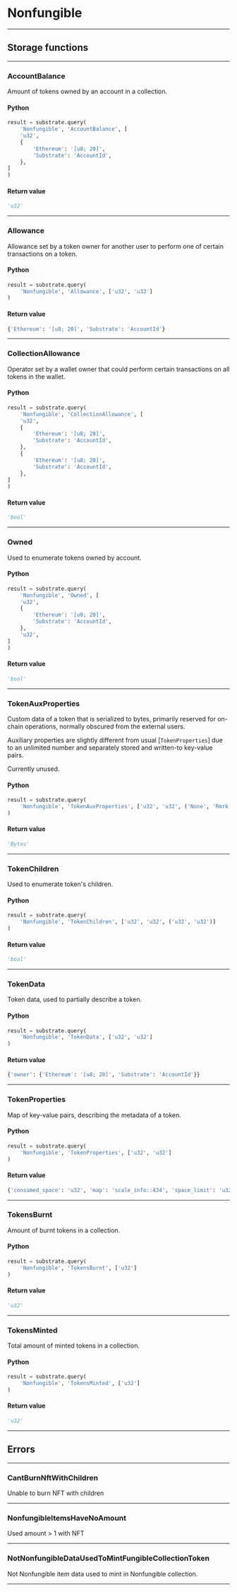 
# Nonfungible

---------
## Storage functions

---------
### AccountBalance
 Amount of tokens owned by an account in a collection.

#### Python
```python
result = substrate.query(
    'Nonfungible', 'AccountBalance', [
    'u32',
    {
        'Ethereum': '[u8; 20]',
        'Substrate': 'AccountId',
    },
]
)
```

#### Return value
```python
'u32'
```
---------
### Allowance
 Allowance set by a token owner for another user to perform one of certain transactions on a token.

#### Python
```python
result = substrate.query(
    'Nonfungible', 'Allowance', ['u32', 'u32']
)
```

#### Return value
```python
{'Ethereum': '[u8; 20]', 'Substrate': 'AccountId'}
```
---------
### CollectionAllowance
 Operator set by a wallet owner that could perform certain transactions on all tokens in the wallet.

#### Python
```python
result = substrate.query(
    'Nonfungible', 'CollectionAllowance', [
    'u32',
    {
        'Ethereum': '[u8; 20]',
        'Substrate': 'AccountId',
    },
    {
        'Ethereum': '[u8; 20]',
        'Substrate': 'AccountId',
    },
]
)
```

#### Return value
```python
'bool'
```
---------
### Owned
 Used to enumerate tokens owned by account.

#### Python
```python
result = substrate.query(
    'Nonfungible', 'Owned', [
    'u32',
    {
        'Ethereum': '[u8; 20]',
        'Substrate': 'AccountId',
    },
    'u32',
]
)
```

#### Return value
```python
'bool'
```
---------
### TokenAuxProperties
 Custom data of a token that is serialized to bytes,
 primarily reserved for on-chain operations,
 normally obscured from the external users.

 Auxiliary properties are slightly different from
 usual [`TokenProperties`] due to an unlimited number
 and separately stored and written-to key-value pairs.

 Currently unused.

#### Python
```python
result = substrate.query(
    'Nonfungible', 'TokenAuxProperties', ['u32', 'u32', ('None', 'Rmrk'), 'Bytes']
)
```

#### Return value
```python
'Bytes'
```
---------
### TokenChildren
 Used to enumerate token&#x27;s children.

#### Python
```python
result = substrate.query(
    'Nonfungible', 'TokenChildren', ['u32', 'u32', ('u32', 'u32')]
)
```

#### Return value
```python
'bool'
```
---------
### TokenData
 Token data, used to partially describe a token.

#### Python
```python
result = substrate.query(
    'Nonfungible', 'TokenData', ['u32', 'u32']
)
```

#### Return value
```python
{'owner': {'Ethereum': '[u8; 20]', 'Substrate': 'AccountId'}}
```
---------
### TokenProperties
 Map of key-value pairs, describing the metadata of a token.

#### Python
```python
result = substrate.query(
    'Nonfungible', 'TokenProperties', ['u32', 'u32']
)
```

#### Return value
```python
{'consumed_space': 'u32', 'map': 'scale_info::434', 'space_limit': 'u32'}
```
---------
### TokensBurnt
 Amount of burnt tokens in a collection.

#### Python
```python
result = substrate.query(
    'Nonfungible', 'TokensBurnt', ['u32']
)
```

#### Return value
```python
'u32'
```
---------
### TokensMinted
 Total amount of minted tokens in a collection.

#### Python
```python
result = substrate.query(
    'Nonfungible', 'TokensMinted', ['u32']
)
```

#### Return value
```python
'u32'
```
---------
## Errors

---------
### CantBurnNftWithChildren
Unable to burn NFT with children

---------
### NonfungibleItemsHaveNoAmount
Used amount &gt; 1 with NFT

---------
### NotNonfungibleDataUsedToMintFungibleCollectionToken
Not Nonfungible item data used to mint in Nonfungible collection.

---------